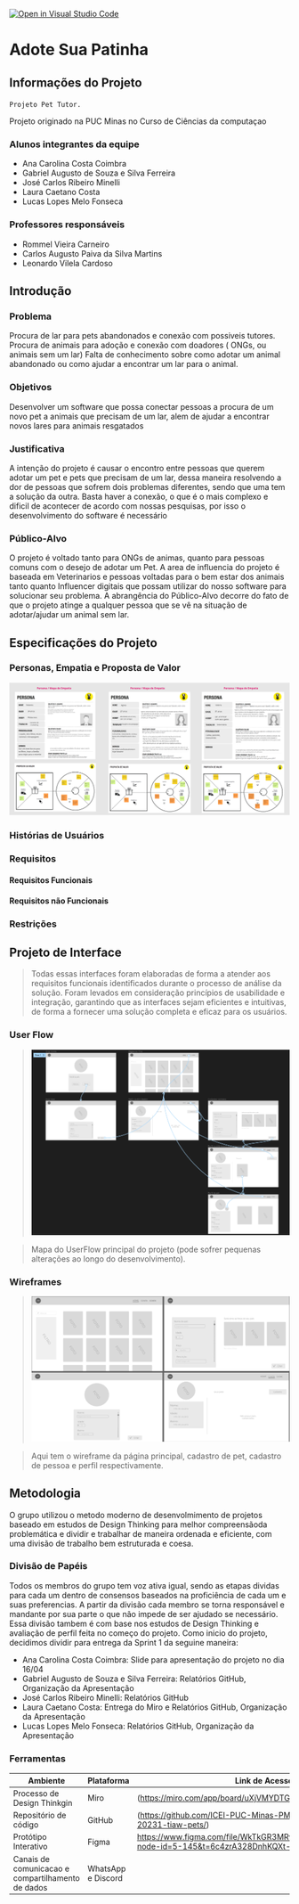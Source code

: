 [![Open in Visual Studio Code](https://classroom.github.com/assets/open-in-vscode-718a45dd9cf7e7f842a935f5ebbe5719a5e09af4491e668f4dbf3b35d5cca122.svg)](https://classroom.github.com/online_ide?assignment_repo_id=10811951&assignment_repo_type=AssignmentRepo)
# Adote Sua Patinha


## Informações do Projeto
`Projeto Pet Tutor.`  

Projeto originado na PUC Minas no Curso de Ciências da computaçao

### Alunos integrantes da equipe

* Ana Carolina Costa Coimbra
* Gabriel Augusto de Souza e Silva Ferreira
* José Carlos Ribeiro Minelli
* Laura Caetano Costa
* Lucas Lopes Melo Fonseca

### Professores responsáveis

* Rommel Vieira Carneiro
* Carlos Augusto Paiva da Silva Martins
* Leonardo Vilela Cardoso


## Introdução

### Problema

Procura de lar para pets abandonados e conexão com possiveis tutores.
Procura de animais para adoção e conexão com doadores ( ONGs, ou animais sem um lar)
Falta de conhecimento sobre como adotar um animal abandonado ou como ajudar a encontrar um lar para o animal.

### Objetivos

Desenvolver um software que possa conectar pessoas a procura de um novo 
pet a animais que precisam de um lar, alem de ajudar a encontrar novos lares para animais resgatados

### Justificativa

A intenção do projeto é causar o encontro entre pessoas que querem adotar um pet e pets que precisam de um lar,
dessa maneira resolvendo a dor de pessoas que sofrem dois problemas diferentes, sendo que uma tem a solução da outra. 
Basta haver a conexão, o que é o mais complexo e dificil de acontecer de acordo com nossas pesquisas, por isso o
desenvolvimento do software é necessário

### Público-Alvo

O projeto é voltado tanto para ONGs de animas, quanto para pessoas comuns com o desejo de adotar um Pet.
A area de influencia do projeto é baseada em Veterinarios e pessoas voltadas para o bem estar dos animais
tanto quanto Influencer digitais que possam utilizar do nosso software para solucionar seu problema.
A abrangência do Público-Alvo decorre do fato de que o projeto atinge a qualquer pessoa que se vê na situação
de adotar/ajudar um animal sem lar.

## Especificações do Projeto

### Personas, Empatia e Proposta de Valor

![Personas](docs/relatorio/images/personas.png)

### Histórias de Usuários

### Requisitos

#### Requisitos Funcionais

#### Requisitos não Funcionais

### Restrições

## Projeto de Interface

> Todas essas interfaces foram elaboradas de forma a atender aos requisitos funcionais identificados durante o processo de análise da solução. Foram levados em consideração princípios de usabilidade e integração, garantindo que as interfaces sejam eficientes e intuitivas, de forma a fornecer uma solução completa e eficaz para os usuários.

### User Flow

> ![UserFlow do projeto](docs/relatorio/images/UserFlow.png)

> Mapa do UserFlow principal do projeto (pode sofrer pequenas alterações ao longo do desenvolvimento).


### Wireframes


> ![Wireframe do projeto](docs/relatorio/images/Wireframe.png)

> Aqui tem o wireframe da página principal, cadastro de pet, cadastro de pessoa e perfil respectivamente.

## Metodologia

O grupo utilizou o metodo moderno de desenvolmimento de projetos baseado em estudos de Design Thinking
para melhor compreensãoda problemática e dividir e trabalhar de maneira ordenada e eficiente, com uma divisão 
de trabalho bem estruturada e coesa.

### Divisão de Papéis

Todos os membros do grupo tem voz ativa igual, sendo as etapas dividas para cada um dentro de consensos baseados
na proficiência de cada um e suas preferencias. A partir da divisão cada membro se torna responsável e mandante por sua parte
o que não impede de ser ajudado se necessário. Essa divisão tambem é com base nos estudos de Design Thinking e avaliação de perfil
feita no começo do projeto. Como inicio do projeto, decidimos dividir para entrega da Sprint 1 da seguine maneira:

* Ana Carolina Costa Coimbra: Slide para apresentação do projeto no dia 16/04
* Gabriel Augusto de Souza e Silva Ferreira: Relatórios GitHub, Organização da Apresentação
* José Carlos Ribeiro Minelli: Relatórios GitHub
* Laura Caetano Costa: Entrega do Miro e Relatórios GitHub, Organização da Apresentação
* Lucas Lopes Melo Fonseca: Relatórios GitHub, Organização da Apresentação


### Ferramentas



| Ambiente  | Plataforma              |Link de Acesso |
|-----------|-------------------------|---------------|
|Processo de Design Thinkgin  | Miro |(https://miro.com/app/board/uXjVMYDTGwM=) | 
|Repositório de código | GitHub |(https://github.com/ICEI-PUC-Minas-PMGCC-TI/ti-1-pmg-cc-m-20231-tiaw-pets/)| 
|Protótipo Interativo | Figma | https://www.figma.com/file/WkTkGR3MRwUpBdM1Mjb0vE/Untitled?node-id=5-145&t=6c4zrA328DnhKQXt-0 | 
|Canais de comunicacao e compartilhamento de dados| WhatsApp e Discord |

